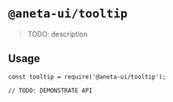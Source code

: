 # `@aneta-ui/tooltip`

> TODO: description

## Usage

```
const tooltip = require('@aneta-ui/tooltip');

// TODO: DEMONSTRATE API
```
